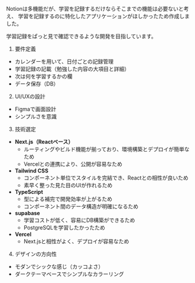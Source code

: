 Notionは多機能だが、学習を記録するだけならそこまでの機能は必要ないと考え、
学習を記録するのに特化したアプリケーションがほしかったため作成しました。

学習記録をぱっと見で確認できるような開発を目指しています。

1. 要件定義
- カレンダーを用いて、日付ごとの記録管理
- 学習記録の記載（勉強した内容の大項目と詳細）
- 次は何を学習するかの欄
- データ保存（DB）

2. UI/UXの設計
- Figmaで画面設計
- シンプルさを意識

3. 技術選定
- **Next.js（Reactベース）**
    - ルーティングやビルド機能が揃っており、環境構築とデプロイが簡単なため
    - Vercelとの連携により、公開が容易なため
- **Tailwind CSS**
    - コンポーネント単位でスタイルを完結でき、Reactとの相性が良いため
    - 素早く整った見た目のUIが作れるため
- **TypeScript**
    - 型による補完で開発効率が上がるため
    - コンポーネント間のデータ構造が明確になるため
- **supabase**
    - 学習コストが低く、容易にDB構築ができるため
    - PostgreSQLを学習したかったため
- **Vercel**
    - Next.jsと相性がよく、デプロイが容易なため

4. デザインの方向性
- モダンでシックな感じ（カッコよさ）
- ダークテーマベースでシンプルなカラーリング
